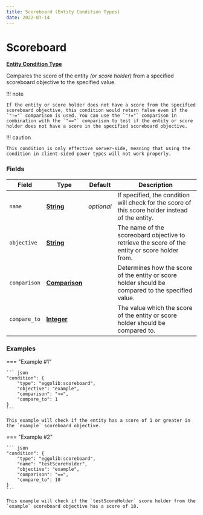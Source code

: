 ```yaml
---
title: Scoreboard (Entity Condition Types)
date: 2022-07-14
---
```


#   Scoreboard

**[Entity Condition Type]**

Compares the score of the entity *(or score holder)* from a specified scoreboard objective to the specified value.

!!! note

    If the entity or score holder does not have a score from the specified scoreboard objective, this condition would return false even if the `"!="` comparison is used. You can use the `"!="` comparison in combination with the `"=="` comparison to test if the entity or score holder does not have a score in the specified scoreboard objective.

!!! caution

    This condition is only effective server-side, meaning that using the condition in client-sided power types will not work properly.


### Fields

Field | Type | Default | Description
------|------|---------|------------
`name` | **[String]** | *optional* | If specified, the condition will check for the score of this score holder instead of the entity.
`objective` | **[String]** | | The name of the scoreobard objective to retrieve the score of the entity or score holder from.
`comparison` | **[Comparison]** | | Determines how the score of the entity or score holder should be compared to the specified value.
`compare_to` | **[Integer]** | | The value which the score of the entity or score holder should be compared to.


### Examples

=== "Example #1"

    ``` json
    "condition": {
        "type": "eggolib:scoreboard",
        "objective": "example",
        "comparison": ">=",
        "compare_to": 1
    }
    ```

    This example will check if the entity has a score of 1 or greater in the `example` scoreboard objective.


=== "Example #2"

    ``` json
    "condition": {
        "type": "eggolib:scoreboard",
        "name": "testScoreHolder",
        "objective": "example",
        "comparison": "==",
        "compare_to": 10
    }
    ```

    This example will check if the `testScoreHolder` score holder from the `example` scoreboard objective has a score of 10.



[Entity Condition Type]: ../entity_condition_types.md
[String]: https://origins.readthedocs.io/en/1.4.1/types/data_types/string
[Comparison]: https://origins.readthedocs.io/en/1.4.1/types/data_types/comparison
[Integer]: https://origins.readthedocs.io/en/1.4.1/types/data_types/integer
